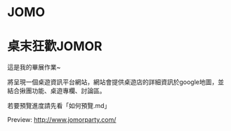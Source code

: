 # JOMO
<h1>桌末狂歡JOMOR</h1>

這是我的畢展作業~

將呈現一個桌遊資訊平台網站，網站會提供桌遊店的詳細資訊於google地圖，並結合揪團功能、桌遊專欄、討論區。

若要預覽進度請先看「如何預覽.md」

Preview: http://www.jomorparty.com/
